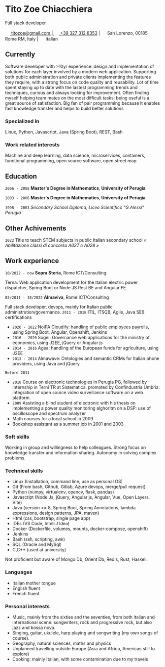 # Tito Zoe Chiacchiera
Full stack developer

<div id="webaddress">
<a href="mailto:titozoe@gmail.com">
  <img src="https://raw.githubusercontent.com/FortAwesome/Font-Awesome/6.x/svgs/solid/envelope.svg" width="16" height="16">
  titozoe@gmail.com
</a>
|<a href="tel:00393273128353">
  <img src="https://raw.githubusercontent.com/FortAwesome/Font-Awesome/6.x/svgs/solid/phone.svg" width="16" height="16">
  +39 327 312 8353</a>    
| <img src="https://raw.githubusercontent.com/FortAwesome/Font-Awesome/6.x/svgs/solid/house.svg" width="16" height="16">
  San Lorenzo, 00185 Rome RM, Italy   
| <img src="https://raw.githubusercontent.com/FortAwesome/Font-Awesome/6.x/svgs/solid/flag.svg" width="16" height="16">
  Italian 
</div>


## Currently

Software developer with >10yr experience: design and implementation of solutions for each layer involved by a modern web application.
Supporting both public administration and private clients implementing the features they require, with a strong focus on code quality and reusability.
Lot of time spent staying up to date with the lastest programming trends and techniques, curious and always looking for improvement.
Often finding myself helping team mates on the most difficult tasks: being useful is a great source of satisfaction.
Big fan of pair programming because it enables fast knowledge transfer and helps to build better solutions

### Specialized in

Linux, Python, Javascript, Java (Spring Boot), REST, Bash

### Work related interests

Machine and deep learning, data science, microservices, containers, functional programming, open source software, open street map

## Education

`2006 - 2008`
__Master's Degree in Mathematics__, __University of Perugia__

`2003 - 2006`
__Master's Degree in Mathematics__, __University of Perugia__

`1998 - 2003`
_Secondary School Diploma, Liceo Scientifico "G.Alessi" Perugia_

## Other Achivements
`2022`
Title to teach STEM subjects in public Italian secondary school _« Abilitazione classi di concorso A027 e A028 »_ 

## Work experience

`10/2022 - now`
__Sopra Steria__, Rome ICT/Consulting

Terna: Web application development for the Italian electric power dispatcher, Spring Boot or Node JS Rest BE and Angular FE. 

`03/2011 - 10/2022`
__Almaviva__, Rome ICT/Consulting

Full stack developer, devops, mainly for Italian public administration/governance.
`2011 - 2018` ITIL, ITSQB, Agile, Java SE6 certifications
- `2020 - 2022` NoiPA Cloudify: handling of public employees payrolls, using Spring Boot, Angular, Openshift, Jenkins
- `2016 - 2020` Sogei: Governance web applications for the  ministry of economics, using J2EE, jQuery or Angular js
- `2014 - 2016` Agea: handling of the European funds for agriculture, using J2EE 
- `2013 - 2014` Almawave: Ontologies and semantic CRMs for Italian phone providers, using  Java and jQuery

`Before 2011`
- `2010` Course on electronic technologies in Perugia PG, followed by internship in Terni TR at Sistematica, promoted by Confindustria Umbria: 
integration of open source video surveillance software on a web platform.
- `2009` Assisting a blind student of electronic with his thesis on implementing a power quality monitoring alghoritm on a DSP: use of oscilloscope and spectrum analyzer
- Math courses for a local school in 2009
- Bookshop assistant as a summer job in 2001 and 2003


### Soft skills

Working in group and willingness to help colleagues. Strong focus on knowledge transfer and information sharing. 
Autonomy in solving complex problems.

### Technical skills

- Linux (Installation, command line, use as personal OS)
- Git (From bash, Github, Gitlab, Azure devops, merge/pull request)
- Python (numpy, virtualenv, opencv, flask, pandas)
- Javascript (Node Js, jQuery, Angular js, Angular, Vue, Open Layers, Vite)
- Java (version >= 8, Spring Boot, Spring Annotations, lambda expressions, design patterns, JPA, maven) 
- Html (css, bootstrap, single page app) 
- IDEs (VS Code, IntelliJ Idea)
- Docker (Dockerfile, volumes, mounts, docker-compose, openshift)
- Jenkins
- Bash (ssh, scripting, awk)
- SQL (Oracle and MySql)
- C,C++ (used at university)

Not proficient but aware of Mongo Db, Orient Db, Redis, Rust, Haskell.

### Languages

- Italian mother tongue
- English fluent
- French fluent

### Personal interests
- Music, mainly from the sixties and the seventies, from both Italian and international scene: 
songwriters, rock and progressive rock, but also jazz and bossa nova.
- Singing, guitar, ukulele, harp playing and songwriting (my own songs of course).
- Geography, natural sciences, maths and physics
- Unplanned travelling outside Europe (Asia and Africa, Americas still to explore)
- Cooking: mainly Italian, with some contamination due to my travels

<!-- ### Footer
Last updated: December 2022 -->


